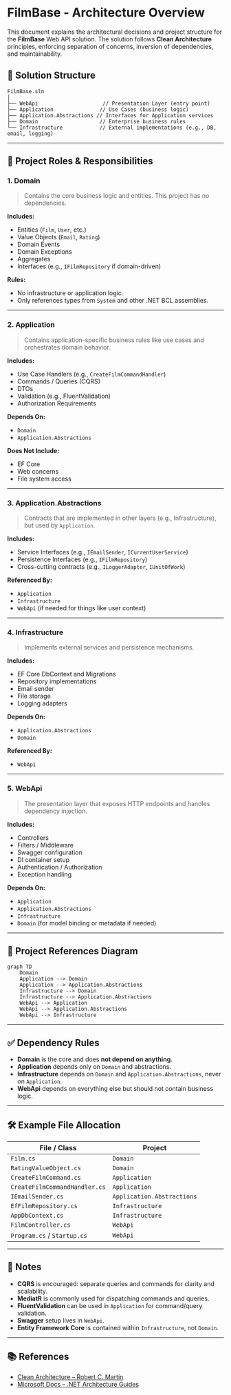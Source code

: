 # FilmBase - Architecture Overview

This document explains the architectural decisions and project structure for the **FilmBase** Web API solution. The solution follows **Clean Architecture** principles, enforcing separation of concerns, inversion of dependencies, and maintainability.

## 🧱 Solution Structure

```
FilmBase.sln
│
├── WebApi                     // Presentation Layer (entry point)
├── Application               // Use Cases (business logic)
├── Application.Abstractions // Interfaces for Application services
├── Domain                    // Enterprise business rules
└── Infrastructure            // External implementations (e.g., DB, email, logging)
```


---

## 🧭 Project Roles & Responsibilities

### 1. **Domain**

> Contains the core business logic and entities. This project has no dependencies.

**Includes:**
- Entities (`Film`, `User`, etc.)
- Value Objects (`Email`, `Rating`)
- Domain Events
- Domain Exceptions
- Aggregates
- Interfaces (e.g., `IFilmRepository` if domain-driven)

**Rules:**
- No infrastructure or application logic.
- Only references types from `System` and other .NET BCL assemblies.

---

### 2. **Application**

> Contains application-specific business rules like use cases and orchestrates domain behavior.

**Includes:**
- Use Case Handlers (e.g., `CreateFilmCommandHandler`)
- Commands / Queries (CQRS)
- DTOs
- Validation (e.g., FluentValidation)
- Authorization Requirements

**Depends On:**
- `Domain`
- `Application.Abstractions`

**Does Not Include:**
- EF Core
- Web concerns
- File system access

---

### 3. **Application.Abstractions**

> Contracts that are implemented in other layers (e.g., Infrastructure), but used by `Application`.

**Includes:**
- Service Interfaces (e.g., `IEmailSender`, `ICurrentUserService`)
- Persistence Interfaces (e.g., `IFilmRepository`)
- Cross-cutting contracts (e.g., `ILoggerAdapter`, `IUnitOfWork`)

**Referenced By:**
- `Application`
- `Infrastructure`
- `WebApi` (if needed for things like user context)

---

### 4. **Infrastructure**

> Implements external services and persistence mechanisms.

**Includes:**
- EF Core DbContext and Migrations
- Repository implementations
- Email sender
- File storage
- Logging adapters

**Depends On:**
- `Application.Abstractions`
- `Domain`

**Referenced By:**
- `WebApi`

---

### 5. **WebApi**

> The presentation layer that exposes HTTP endpoints and handles dependency injection.

**Includes:**
- Controllers
- Filters / Middleware
- Swagger configuration
- DI container setup
- Authentication / Authorization
- Exception handling

**Depends On:**
- `Application`
- `Application.Abstractions`
- `Infrastructure`
- `Domain` (for model binding or metadata if needed)

---

## 🔁 Project References Diagram

```mermaid
graph TD
    Domain
    Application --> Domain
    Application --> Application.Abstractions
    Infrastructure --> Domain
    Infrastructure --> Application.Abstractions
    WebApi --> Application
    WebApi --> Application.Abstractions
    WebApi --> Infrastructure
```

---

## ✅ Dependency Rules

- **Domain** is the core and does **not depend on anything**.
- **Application** depends only on `Domain` and abstractions.
- **Infrastructure** depends on `Domain` and `Application.Abstractions`, never on `Application`.
- **WebApi** depends on everything else but should not contain business logic.

---

## 🛠️ Example File Allocation

| File / Class                        | Project                     |
|------------------------------------|-----------------------------|
| `Film.cs`                          | `Domain`                    |
| `RatingValueObject.cs`             | `Domain`                    |
| `CreateFilmCommand.cs`             | `Application`               |
| `CreateFilmCommandHandler.cs`      | `Application`               |
| `IEmailSender.cs`                  | `Application.Abstractions` |
| `EfFilmRepository.cs`              | `Infrastructure`           |
| `AppDbContext.cs`                  | `Infrastructure`           |
| `FilmController.cs`                | `WebApi`                    |
| `Program.cs` / `Startup.cs`        | `WebApi`                    |

---

## 📌 Notes

- **CQRS** is encouraged: separate queries and commands for clarity and scalability.
- **MediatR** is commonly used for dispatching commands and queries.
- **FluentValidation** can be used in `Application` for command/query validation.
- **Swagger** setup lives in `WebApi`.
- **Entity Framework Core** is contained within `Infrastructure`, not `Domain`.

---

## 📚 References

- [Clean Architecture – Robert C. Martin](https://8thlight.com/blog/uncle-bob/2012/08/13/the-clean-architecture.html)
- [Microsoft Docs – .NET Architecture Guides](https://docs.microsoft.com/en-us/dotnet/architecture/)